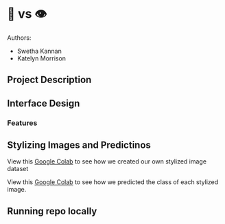 # 🤖 vs 👁
Authors: 
* Swetha Kannan
* Katelyn Morrison

## Project Description

## Interface Design

### Features

## Stylizing Images and Predictinos
View this [Google Colab](https://colab.research.google.com/drive/1zk0uOHnn9mV41CBGIOj6xRK5rb26Vvvz?usp=sharing) to see how we created our own stylized image dataset

View this [Google Colab](https://colab.research.google.com/drive/1khWyR4UrNW6KL6VH2lrARrI6BFDTVWi0?usp=sharing) to see how we predicted the class of each stylized image. 

## Running repo locally
